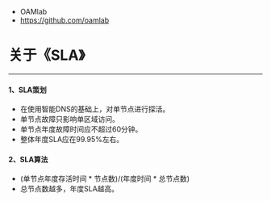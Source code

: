 - OAMlab
- https://github.com/oamlab

# 关于《SLA》

- ----------------------------

#### 1、SLA策划
- 在使用智能DNS的基础上，对单节点进行探活。
- 单节点故障只影响单区域访问。
- 单节点年度故障时间应不超过60分钟。
- 整体年度SLA应在99.95%左右。

#### 2、SLA算法
- (单节点年度存活时间 * 节点数)/(年度时间 * 总节点数)
- 总节点数越多，年度SLA越高。
